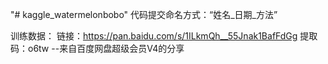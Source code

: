 "# kaggle_watermelonbobo" 
代码提交命名方式：“姓名_日期_方法”


训练数据：
链接：https://pan.baidu.com/s/1ILkmQh__55Jnak1BafFdGg 
提取码：o6tw 
--来自百度网盘超级会员V4的分享
